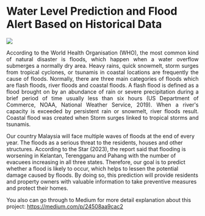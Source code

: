 # Water Level Prediction and Flood Alert Based on Historical Data

<img src="https://indusuni.ac.in/uploads/blogs/iite/Understanding%20the%20Hype%20Around%20Machine%20Learning.gif">

<p style="text-align: justify !important;">According to the World Health Organisation (WHO), the most common kind of natural disaster is floods, which happen when a water overflow submerges a normally dry area. Heavy rains, quick snowmelt, storm surges from tropical cyclones, or tsunamis in coastal locations are frequently the cause of floods. Normally, there are three main categories of floods which are flash floods, river floods and coastal floods. A flash flood is defined as a flood brought on by an abundance of rain or severe precipitation during a brief period of time usually less than six hours (US Department of Commerce, NOAA, National Weather Service, 2019). When a river's capacity is exceeded by persistent rain or snowmelt, river floods result. Coastal flood was created when Storm surges linked to tropical storms and tsunamis. </p> 

<p>Our country Malaysia will face multiple waves of floods at the end of every year. The floods as a serious threat to the residents, houses and other structures. According to the Star (2023), the report said that flooding is worsening in Kelantan, Terengganu and Pahang with the number of evacuees increasing in all three states. Therefore, our goal is to predict whether a flood is likely to occur, which helps to lessen the potential damage caused by floods. By doing so, this prediction will provide residents and property owners with valuable information to take preventive measures and protect their homes.</p>

You also can go through to Medium for more detail explanation about this project:
https://medium.com/p/24508aa9cac2

